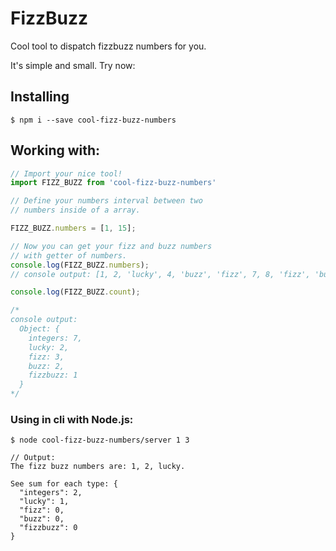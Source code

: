# FizzBuzz

Cool tool to dispatch fizzbuzz numbers for you.

It's simple and small. Try now:

Installing
---
````npm
$ npm i --save cool-fizz-buzz-numbers 
````

Working with:
---

`````javascript
// Import your nice tool!
import FIZZ_BUZZ from 'cool-fizz-buzz-numbers'

// Define your numbers interval between two 
// numbers inside of a array.

FIZZ_BUZZ.numbers = [1, 15];

// Now you can get your fizz and buzz numbers 
// with getter of numbers.
console.log(FIZZ_BUZZ.numbers);
// console output: [1, 2, 'lucky', 4, 'buzz', 'fizz', 7, 8, 'fizz', 'buzz', 11, 'fizz', 'lucky', 14, 'fizzbuzz']

console.log(FIZZ_BUZZ.count);

/*
console output: 
  Object: {
    integers: 7,
    lucky: 2,
    fizz: 3,
    buzz: 2,
    fizzbuzz: 1
  }
*/
`````

### Using in cli with Node.js:

````
$ node cool-fizz-buzz-numbers/server 1 3

// Output:
The fizz buzz numbers are: 1, 2, lucky.

See sum for each type: {
  "integers": 2,
  "lucky": 1,
  "fizz": 0,
  "buzz": 0,
  "fizzbuzz": 0
}
````
